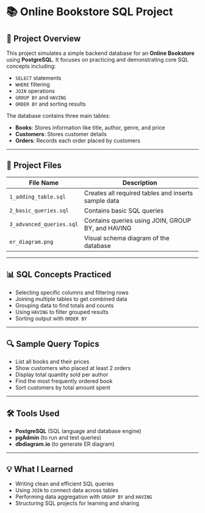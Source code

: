 # 📚 Online Bookstore SQL Project

## 📝 Project Overview

This project simulates a simple backend database for an **Online Bookstore** using **PostgreSQL**. It focuses on practicing and demonstrating core SQL concepts including:

- `SELECT` statements
- `WHERE` filtering
- `JOIN` operations
- `GROUP BY` and `HAVING`
- `ORDER BY` and sorting results

The database contains three main tables:
- **Books**: Stores information like title, author, genre, and price
- **Customers**: Stores customer details
- **Orders**: Records each order placed by customers

---

## 📁 Project Files

| File Name               | Description                                |
|-------------------------|--------------------------------------------|
| `1_adding_table.sql`   | Creates all required tables and inserts sample data |
| `2_basic_queries.sql`   | Contains basic SQL queries              |
| `3_advanced_queries.sql`| Contains queries using JOIN, GROUP BY, and HAVING |
| `er_diagram.png`        | Visual schema diagram of the database      |

---

## 📊 SQL Concepts Practiced

- Selecting specific columns and filtering rows
- Joining multiple tables to get combined data
- Grouping data to find totals and counts
- Using `HAVING` to filter grouped results
- Sorting output with `ORDER BY`

---

## 🔍 Sample Query Topics

- List all books and their prices
- Show customers who placed at least 2 orders
- Display total quantity sold per author
- Find the most frequently ordered book
- Sort customers by total amount spent

---

## 🛠 Tools Used

- **PostgreSQL** (SQL language and database engine)
- **pgAdmin** (to run and test queries)
- **dbdiagram.io** (to generate ER diagram)

---

## 💡 What I Learned

- Writing clean and efficient SQL queries
- Using `JOIN` to connect data across tables
- Performing data aggregation with `GROUP BY` and `HAVING`
- Structuring SQL projects for learning and sharing





